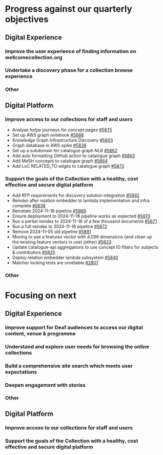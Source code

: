 # Progress against our quarterly objectives
## Digital Experience
### Improve the user experience of finding information on wellcomecollection.org


### Undertake a discovery phase for a collection browse experience




### Other


## Digital Platform
### Improve access to our collections for staff and users
-	Analyse hotjar journeys for concept pages [#5875](https://github.com/wellcomecollection/platform/issues/5875)
-	Set up AWS graph notebook [#5868](https://github.com/wellcomecollection/platform/issues/5868)
-	Knowledge Graph Infrastructure Discovery [#5803](https://github.com/wellcomecollection/platform/issues/5803)
-	Graph database in AWS spike [#5836](https://github.com/wellcomecollection/platform/issues/5836)
-	Set up a subdomain for catalogue graph NLB [#5862](https://github.com/wellcomecollection/platform/issues/5862)
-	Add auto formatting GitHub action to catalogue graph [#5863](https://github.com/wellcomecollection/platform/issues/5863)
-	Add MeSH concepts to catalogue graph [#5864](https://github.com/wellcomecollection/platform/issues/5864#event-16004246297)
-	Add LoC RELATED_TO edges to catalogue graph [#5873](https://github.com/wellcomecollection/platform/issues/5873)

### Support the goals of the Collection with a healthy, cost effective and secure digital platform
- Add RFP requirements for discovery solution integration [#5882](https://github.com/wellcomecollection/platform/issues/5882)
-	Reindex after relation embedder to lambda implementation and infra complete [#5838](https://github.com/wellcomecollection/platform/issues/5838)
-	Reinstate 2024-11-18 pipeline [#5869](https://github.com/wellcomecollection/platform/issues/5869)
-	Ensure deployment to 2024-11-18 pipeline works as expected [#5870](https://github.com/wellcomecollection/platform/issues/5870)
-	Run a partial reindex to 2024-11-18 of a few thousand documents [#5871](https://github.com/wellcomecollection/platform/issues/5871)
-	Run a full reindex to 2024-11-18 pipeline [#5872](https://github.com/wellcomecollection/platform/issues/5872)
-	Remove 2024-11-05 old pipeline [#5881](https://github.com/wellcomecollection/platform/issues/5881)
-	Moving to use a features vector with 4,096 dimensions (and clean up the existing feature vectors in use) (other) [#5823](https://github.com/wellcomecollection/platform/issues/5823)
-	Update catalogue-api aggregations to use concept ID filters for subjects & contributors [#5825](https://github.com/wellcomecollection/platform/issues/5825)
-	Deploy relation embedder lambda subsystem [#5840](https://github.com/wellcomecollection/platform/issues/5840)
-	Matcher locking tests are unreliable [#2807](https://github.com/wellcomecollection/catalogue-pipeline/issues/2807)

### Other



# Focusing on next
## Digital Experience
### Improve support for Deaf audiences to access our digital content, venue & programme

### Understand and explore user needs for browsing the online collections


### Build a comprehensive site search which meets user expectations


### Deepen engagement with stories


### Other



## Digital Platform
### Improve access to our collections for staff and users


### Support the goals of the Collection with a healthy, cost effective and secure digital platform
